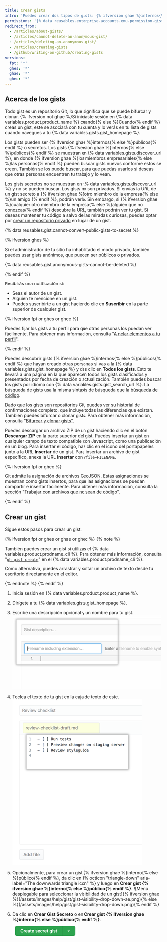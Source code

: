 ```yaml
---
title: Crear gists
intro: 'Puedes crear dos tipos de gists: {% ifversion ghae %}internos{% else %}públicos{% endif %} y secretos. Crea un gist {% ifversion ghae %}interno{% else %}público{% endif %} si estás listo para compartir tus ideas con {% ifversion ghae %}los miembros de la emrpesa{% else %}el mundo{% endif %} o, de lo contrario, un gist secreto.'
permissions: '{% data reusables.enterprise-accounts.emu-permission-gist %}'
redirect_from:
  - /articles/about-gists/
  - /articles/cannot-delete-an-anonymous-gist/
  - /articles/deleting-an-anonymous-gist/
  - /articles/creating-gists
  - /github/writing-on-github/creating-gists
versions:
  fpt: '*'
  ghes: '*'
  ghae: '*'
  ghec: '*'
---
```


## Acerca de los gists

Todo gist es un repositorio Git, lo que significa que se puede bifurcar y clonar. {% ifversion not ghae %}Si iniciaste sesión en {% data variables.product.product_name %} cuando{% else %}Cuando{% endif %} creas un gist, este se asociará con tu cuenta y lo verás en tu lista de gists cuando navegues a tu {% data variables.gists.gist_homepage %}.

Los gists pueden ser {% ifversion ghae %}internos{% else %}públicos{% endif %} o secretos. Los gists {% ifversion ghae %}internos{% else %}públicos{% endif %} se muestran en {% data variables.gists.discover_url %}, en donde {% ifversion ghae %}los miembros empresariales{% else %}las personas{% endif %} pueden buscar gists nuevos conforme estos se creen. También se los puede buscar, para que puedas usarlos si deseas que otras personas encuentren tu trabajo y lo vean.

Los gists secretos no se muestran en {% data variables.gists.discover_url %} y no se pueden buscar. Los gists no son privados. Si envías la URL de un gist secreto a {% ifversion ghae %}otro miembro de la empresa{% else %}un amigo {% endif %}, podrán verlo. Sin embargo, si {% ifversion ghae %}cualquier otro miembro de la empresa{% else %}alguien que no conozcas{% endif %} descubre la URL, también podrán ver tu gist. Si deseas mantener tu código a salvo de las miradas curiosas, puedes optar por [crear un repositorio privado](/articles/creating-a-new-repository) en lugar de un gist.

{% data reusables.gist.cannot-convert-public-gists-to-secret %}

{% ifversion ghes %}

Si el administrador de tu sitio ha inhabilitado el modo privado, también puedes usar gists anónimos, que pueden ser públicos o privados.

{% data reusables.gist.anonymous-gists-cannot-be-deleted %}

{% endif %}

Recibirás una notificación si:
- Seas el autor de un gist.
- Alguien te mencione en un gist.
- Puedes suscribirte a un gist haciendo clic en **Suscribir** en la parte superior de cualquier gist.

{% ifversion fpt or ghes or ghec %}

Puedes fijar los gists a tu perfil para que otras personas los puedan ver fácilmente. Para obtener más información, consulta "[A nclar elementos a tu perfil](/articles/pinning-items-to-your-profile)".

{% endif %}

Puedes descubrir gists {% ifversion ghae %}internos{% else %}públicos{% endif %} que hayan creado otras personas si vas a la {% data variables.gists.gist_homepage %} y das clic en **Todos los gists**. Esto te llevará a una página en la que aparecen todos los gists clasificados y presentados por fecha de creación o actualización. También puedes buscar los gists por idioma con {% data variables.gists.gist_search_url %}. La búsqueda de gists usa la misma sintaxis de búsqueda que la [búsqueda de código](/search-github/searching-on-github/searching-code).

Dado que los gists son repositorios Git, puedes ver su historial de confirmaciones completo, que incluye todas las diferencias que existan. También puedes bifurcar o clonar gists. Para obtener más información, consulta "[Bifurcar y clonar gists"](/articles/forking-and-cloning-gists).

Puedes descargar un archivo ZIP de un gist haciendo clic en el botón **Descargar ZIP** en la parte superior del gist. Puedes insertar un gist en cualquier campo de texto compatible con Javascript, como una publicación en un blog. Para insertar el código, haz clic en el icono del portapapeles junto a la URL **Insertar** de un gist. Para insertar un archivo de gist específico, anexa la URL **Insertar** con `?file=FILENAME`.

{% ifversion fpt or ghec %}

Git admite la asignación de archivos GeoJSON. Estas asignaciones se muestran como gists insertos, para que las asignaciones se puedan compartir e insertar fácilmente. Para obtener más información, consulta la sección "[Trabajar con archivos que no sean de código](/repositories/working-with-files/using-files/working-with-non-code-files#mapping-geojson-files-on-github)".

{% endif %}

## Crear un gist

Sigue estos pasos para crear un gist.

{% ifversion fpt or ghes or ghae or ghec %}
{% note %}

También puedes crear un gist si utilizas el {% data variables.product.prodname_cli %}. Para obtener más información, consulta "[`gh gist create`](https://cli.github.com/manual/gh_gist_create)" en el {% data variables.product.prodname_cli %}.

Como alternativa, puedes arrastrar y soltar un archivo de texto desde tu escritorio directamente en el editor.

{% endnote %}
{% endif %}

1. Inicia sesión en {% data variables.product.product_name %}.
2. Dirígete a tu {% data variables.gists.gist_homepage %}.
3. Escribe una descripción opcional y un nombre para tu gist. ![Descripción del nombre del gist](/assets/images/help/gist/gist_name_description.png)

4. Teclea el texto de tu gist en la caja de texto de este. ![Cuadro de texto para el gist](/assets/images/help/gist/gist_text_box.png)

5. Opcionalmente, para crear un gist {% ifversion ghae %}interno{% else %}público{% endif %}, da clic en {% octicon "triangle-down" aria-label="The downwards triangle icon" %} y luego en **Crear gist {% ifversion ghae %}interno{% else %}público{% endif %}**. ![Menú desplegable para seleccionar la visibilidad de un gist]{% ifversion ghae %}(/assets/images/help/gist/gist-visibility-drop-down-ae.png){% else %}(/assets/images/help/gist/gist-visibility-drop-down.png){% endif %}

6. Da clic en **Crear Gist Secreto** o en **Crear gist {% ifversion ghae %}interno{% else %}público{% endif %}**. ![Botón para crear gist](/assets/images/help/gist/create-secret-gist-button.png)
